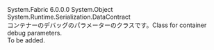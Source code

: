 <Type Name="ContainerDebugParameters" FullName="System.Fabric.ContainerDebugParameters">
  <TypeSignature Language="C#" Value="public class ContainerDebugParameters" />
  <TypeSignature Language="ILAsm" Value=".class public auto ansi beforefieldinit ContainerDebugParameters extends System.Object" />
  <TypeSignature Language="DocId" Value="T:System.Fabric.ContainerDebugParameters" />
  <TypeSignature Language="VB.NET" Value="Public Class ContainerDebugParameters" />
  <TypeSignature Language="F#" Value="type ContainerDebugParameters = class" />
  <AssemblyInfo>
    <AssemblyName>System.Fabric</AssemblyName>
    <AssemblyVersion>6.0.0.0</AssemblyVersion>
  </AssemblyInfo>
  <Base>
    <BaseTypeName>System.Object</BaseTypeName>
  </Base>
  <Interfaces />
  <Attributes>
    <Attribute>
      <AttributeName>System.Runtime.Serialization.DataContract</AttributeName>
    </Attribute>
  </Attributes>
  <Docs>
    <summary>
      <para><span data-ttu-id="54ad4-101">コンテナーのデバッグのパラメーターのクラスです。</span><span class="sxs-lookup"><span data-stu-id="54ad4-101">Class for container debug parameters.</span></span></para>
    </summary>
    <remarks>To be added.</remarks>
  </Docs>
  <Members />
</Type>